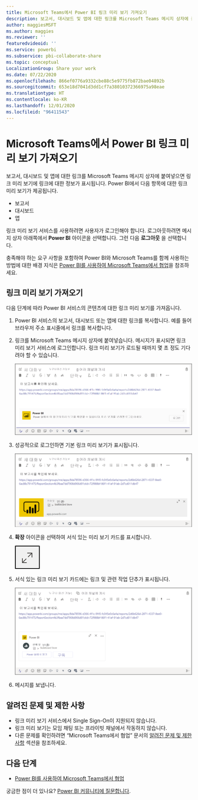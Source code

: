 ```yaml
---
title: Microsoft Teams에서 Power BI 링크 미리 보기 가져오기
description: 보고서, 대시보드 및 앱에 대한 링크를 Microsoft Teams 메시지 상자에 붙여넣으면 링크 미리 보기에 링크에 대한 정보가 표시됩니다.
author: maggiesMSFT
ms.author: maggies
ms.reviewer: ''
featuredvideoid: ''
ms.service: powerbi
ms.subservice: pbi-collaborate-share
ms.topic: conceptual
LocalizationGroup: Share your work
ms.date: 07/22/2020
ms.openlocfilehash: 866ef0776a9332cbe88c5e9775fb872bae04892b
ms.sourcegitcommit: 653e18d7041d3dd1cf7a38010372366975a98eae
ms.translationtype: HT
ms.contentlocale: ko-KR
ms.lasthandoff: 12/01/2020
ms.locfileid: "96411543"
---
```

# <a name="get-a-power-bi-link-preview-in-microsoft-teams"></a>Microsoft Teams에서 Power BI 링크 미리 보기 가져오기

보고서, 대시보드 및 앱에 대한 링크를 Microsoft Teams 메시지 상자에 붙여넣으면 링크 미리 보기에 링크에 대한 정보가 표시됩니다. Power BI에서 다음 항목에 대한 링크 미리 보기가 제공됩니다.

- 보고서
- 대시보드
- 앱

링크 미리 보기 서비스를 사용하려면 사용자가 로그인해야 합니다. 로그아웃하려면 메시지 상자 아래쪽에서 **Power BI** 아이콘을 선택합니다. 그런 다음 **로그아웃** 을 선택합니다.

충족해야 하는 요구 사항을 포함하여 Power BI와 Microsoft Teams를 함께 사용하는 방법에 대한 배경 지식은 [Power BI를 사용하여 Microsoft Teams에서 협업](service-collaborate-microsoft-teams.md)을 참조하세요.

## <a name="get-a-link-preview"></a>링크 미리 보기 가져오기

다음 단계에 따라 Power BI 서비스의 콘텐츠에 대한 링크 미리 보기를 가져옵니다.

1. Power BI 서비스의 보고서, 대시보드 또는 앱에 대한 링크를 복사합니다. 예를 들어 브라우저 주소 표시줄에서 링크를 복사합니다.

1. 링크를 Microsoft Teams 메시지 상자에 붙여넣습니다. 메시지가 표시되면 링크 미리 보기 서비스에 로그인합니다. 링크 미리 보기가 로드될 때까지 몇 초 정도 기다려야 할 수 있습니다.

    ![Power BI 봇에 로그인의 스크린샷.](media/service-teams-link-preview/service-teams-link-preview-sign-in-needed.png)

1. 성공적으로 로그인하면 기본 링크 미리 보기가 표시됩니다.

    ![기본 링크 미리 보기의 스크린샷.](media/service-teams-link-preview/service-teams-link-preview-basic.png)

1. **확장** 아이콘을 선택하여 서식 있는 미리 보기 카드를 표시합니다.

    ![확장 아이콘의 스크린샷.](media/service-teams-link-preview/service-teams-link-preview-expand-icon.png)

1. 서식 있는 링크 미리 보기 카드에는 링크 및 관련 작업 단추가 표시됩니다.

    ![서식 있는 링크 미리 보기 카드의 스크린샷.](media/service-teams-link-preview/service-teams-link-preview-nice-card.png)

1. 메시지를 보냅니다.

## <a name="known-issues-and-limitations"></a>알려진 문제 및 제한 사항

- 링크 미리 보기 서비스에서 Single Sign-On이 지원되지 않습니다.
- 링크 미리 보기는 모임 채팅 또는 프라이빗 채널에서 작동하지 않습니다.
- 다른 문제를 확인하려면 “Microsoft Teams에서 협업” 문서의 [알려진 문제 및 제한 사항](service-collaborate-microsoft-teams.md#known-issues-and-limitations) 섹션을 참조하세요.

## <a name="next-steps"></a>다음 단계

- [Power BI를 사용하여 Microsoft Teams에서 협업](service-collaborate-microsoft-teams.md)

궁금한 점이 더 있나요? [Power BI 커뮤니티에 질문합니다](https://community.powerbi.com/).
